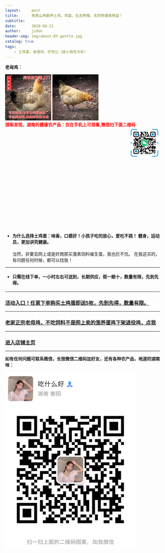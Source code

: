 ```yaml
---
layout:     post
title:      老家山林散养土鸡，鸡蛋，生态养殖，无药物激素残留！
subtitle:   
date:       2020-04-21
author:     jidan
header-img: img/about-BY-gentle.jpg
catalog: true
tags:
    - 土鸡蛋，老母鸡，仔鸡公（给小孩吃大补）
---
```


**老母鸡：**
<div style=float:left>
  <img src="/img/te/52.jpg" width="150">
  <img src="/img/te/54.jpg" width="150">
</div>



<body>
    <div style="color:#FF0000;float:left">
      <b>探索发现，湖南的健康农产品：仅在手机上可观看,微信扫下面二维码</b>
	  <img src="/img/wxsm.png" width="100" style="float:right">
    </div>
	
	<video class="tvhou" width="100%" height="100%"
		controls="controls" autoplay="autoplay"
		x-webkit-airplay="true" x5-video-player-fullscreen="true"
		preload="auto" playsinline="true" webkit-playsinline
		x5-video-player-typ="h5">
		<source type="application/x-mpegURL" src="/video/3c42e1833e924c24c765cf1a2030a28b.mp4.mp4">
	</video>
</body>

* #### 为什么选择土鸡蛋：味香，口感好！小孩子吃的放心，爱吃不挑！ 健身，运动员，更加讲究健康。
    当然，非要去网上或是奸商那买激素饲料催生蛋，我也拦不住。
    在我这买的，有问题任何时候，都可以找我！

------

* #### 只需在线下单，一小时左右可送到，长期供应，假一赔十，数量有限，先到先得。
-------

### [活动入口！任意下单购买土鸡蛋即送5枚，先到先得，数量有限。](https://mobile.yangkeduo.com/goods.html?_wv=41729&_wvx=10&goods_id=101523545663&page_from=0&share_uin=2VKF65ARD45NOUPSNG752YHELY_GEXDA&refer_share_id=s2g7km4hl1t79c4bnb7pwjasl1ujynqv&refer_share_uid=4270167021&refer_share_channel=qq#pushState)
-------

### [老家正宗老母鸡，不吃饲料不是网上卖的笼养蛋鸡下架退役鸡，点我](https://mobile.yangkeduo.com/goods.html?goods_id=131821389804)
-------

### [进入店铺主页](https://mobile.yangkeduo.com/mall_page.html?mall_id=839218684&msn=whr6nisqbjwafr25ql2dlntkqy_axbuy&_x_out_of_station=offical_account)
-------
**如有任何问题可联系微信，长按微信二维码加好友，还有各种农产品，地道的湖南味：**

![](/img/wxmp.png)